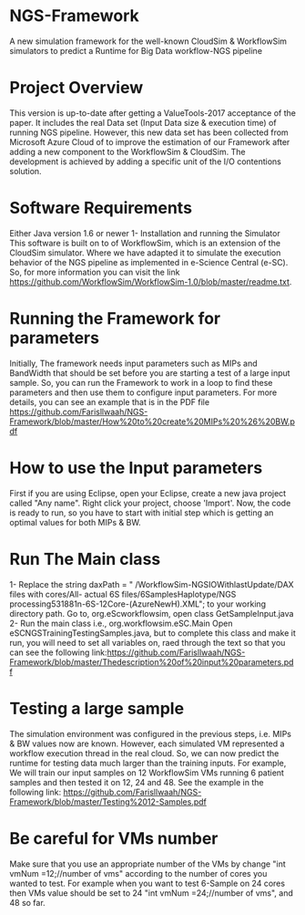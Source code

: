 # NGS-Framework
A new simulation framework for the well-known CloudSim & WorkflowSim simulators to predict a Runtime for Big Data workflow-NGS pipeline

# Project Overview
This version is up-to-date after getting a ValueTools-2017 acceptance of the paper. It includes the real Data set (Input Data size & execution time) of running NGS pipeline. However, this new data set has been collected from Microsoft Azure Cloud of to improve the estimation of our Framework after adding a new component to the WorkflowSim & CloudSim. The development is achieved by adding a specific unit of the I/O contentions solution.

# Software Requirements
Either Java version 1.6 or newer
1- Installation and running the Simulator
This software is built on to of WorkflowSim, which is an extension of the CloudSim simulator. Where we have adapted it to simulate the execution behavior of the NGS pipeline as implemented in e-Science Central (e-SC). So, for more information you can visit the link https://github.com/WorkflowSim/WorkflowSim-1.0/blob/master/readme.txt.

# Running the Framework for parameters
Initially, The framework needs input parameters such as MIPs and BandWidth that should be set before you are starting a test of a large input sample. So, you can run the Framework to work in a loop to find these parameters and then use them to configure input parameters. For more details, you can see an example that is in the PDF file https://github.com/Farisllwaah/NGS-Framework/blob/master/How%20to%20create%20MIPs%20%26%20BW.pdf

# How to use the Input parameters
First if you are using Eclipse, open your Eclipse, create a new java project called "Any name". Right click your project, choose 'Import'. Now, the code is ready to run, so you have to start with initial step which is getting an optimal values for both MIPs & BW.

# Run The Main class
1- Replace the string daxPath = " /WorkflowSim-NGSIOWithlastUpdate/DAX files with cores/All- actual 6S files/6SamplesHaplotype/NGS processing531881n-6S-12Core-(AzureNewH).XML"; to your working directory path. Go to, org.eScworkflowsim, open class GetSampleInput.java
2- Run the main class i.e., org.workflowsim.eSC.Main Open eSCNGSTrainingTestingSamples.java, but to complete this class and make it run, you will need to set all variables on, raed through the text so that you can see the following link:https://github.com/Farisllwaah/NGS-Framework/blob/master/Thedescription%20of%20input%20parameters.pdf

# Testing a large sample
The simulation environment was configured in the previous steps, i.e. MIPs & BW values now are known. However, each simulated VM 
represented a workflow execution thread in the real cloud. So, we can now predict the runtime for testing data much larger than the 
training inputs. For example, We will train our input samples on 12 WorkflowSim VMs running 6 patient samples and then tested it on 12, 
24 and 48. See the example in the following link: https://github.com/Farisllwaah/NGS-Framework/blob/master/Testing%2012-Samples.pdf

# Be careful for VMs number
Make sure that you use an appropriate number of the VMs by change "int vmNum =12;//number of vms" according to the number of cores you 
wanted to test. For example when you want to test 6-Sample on 24 cores then VMs value should be set to 24 "int vmNum =24;//number of 
vms", and 48 so far.


